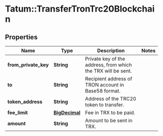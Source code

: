 # Tatum::TransferTronTrc20Blockchain

## Properties
Name | Type | Description | Notes
------------ | ------------- | ------------- | -------------
**from_private_key** | **String** | Private key of the address, from which the TRX will be sent. | 
**to** | **String** | Recipient address of TRON account in Base58 format. | 
**token_address** | **String** | Address of the TRC20 token to transfer. | 
**fee_limit** | [**BigDecimal**](BigDecimal.md) | Fee in TRX to be paid. | 
**amount** | **String** | Amount to be sent in TRX. | 

